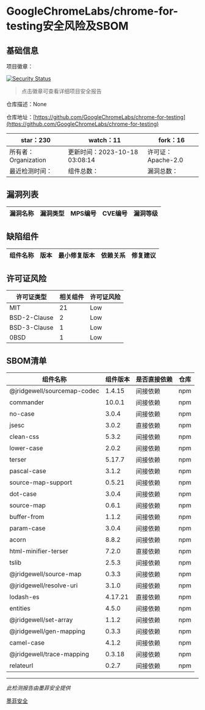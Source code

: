 # GoogleChromeLabs/chrome-for-testing安全风险及SBOM

## 基础信息

项目徽章：

[![Security Status](https://www.murphysec.com/platform3/v31/badge/1714359059188678656.svg)](https://www.murphysec.com/console/report/1692605980176437248/1714359059188678656)

> 点击徽章可查看详细项目安全报告

仓库描述：None

仓库地址：[https://github.com/GoogleChromeLabs/chrome-for-testing](https://github.com/GoogleChromeLabs/chrome-for-testing)

| star：230 | watch：11 | fork：16 |
| ----------- | -------------- | ------------ |
| 所有者：Organization | 更新时间：2023-10-18 03:08:14 | 许可证：Apache-2.0 |
| 最近检测时间： | 组件总数： | 漏洞总数： |




## 漏洞列表

| 漏洞名称 | 漏洞类型 | MPS编号 | CVE编号 | 漏洞等级 |
| ------- | ------ | ------- | ------ | ----- |





## 缺陷组件

| 组件名称 | 版本 | 最小修复版本 | 依赖关系 | 修复建议 |
| -------- | ---- | ------------ | -------- | -------- |





## 许可证风险

| 许可证类型 | 相关组件 | 许可证风险 |
| ---------- | -------- | ---------- |
|MIT|21|Low|
|BSD-2-Clause|2|Low|
|BSD-3-Clause|1|Low|
|0BSD|1|Low|




## SBOM清单

| 组件名称 | 组件版本 | 是否直接依赖 | 仓库 |
| -------- | -------- | ------------ | ---- |
|@jridgewell/sourcemap-codec|1.4.15|间接依赖|npm|
|commander|10.0.1|间接依赖|npm|
|no-case|3.0.4|间接依赖|npm|
|jsesc|3.0.2|直接依赖|npm|
|clean-css|5.3.2|间接依赖|npm|
|lower-case|2.0.2|间接依赖|npm|
|terser|5.17.7|间接依赖|npm|
|pascal-case|3.1.2|间接依赖|npm|
|source-map-support|0.5.21|间接依赖|npm|
|dot-case|3.0.4|间接依赖|npm|
|source-map|0.6.1|间接依赖|npm|
|buffer-from|1.1.2|间接依赖|npm|
|param-case|3.0.4|间接依赖|npm|
|acorn|8.8.2|间接依赖|npm|
|html-minifier-terser|7.2.0|直接依赖|npm|
|tslib|2.5.3|间接依赖|npm|
|@jridgewell/source-map|0.3.3|间接依赖|npm|
|@jridgewell/resolve-uri|3.1.0|间接依赖|npm|
|lodash-es|4.17.21|直接依赖|npm|
|entities|4.5.0|间接依赖|npm|
|@jridgewell/set-array|1.1.2|间接依赖|npm|
|@jridgewell/gen-mapping|0.3.3|间接依赖|npm|
|camel-case|4.1.2|间接依赖|npm|
|@jridgewell/trace-mapping|0.3.18|间接依赖|npm|
|relateurl|0.2.7|间接依赖|npm|


------

*此检测报告由墨菲安全提供*

[墨菲安全](www.murphysec.com)